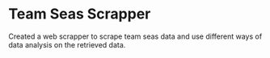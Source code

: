 # Team Seas Scrapper
Created a web scrapper to scrape team seas data and use different ways of data analysis on the retrieved data.
